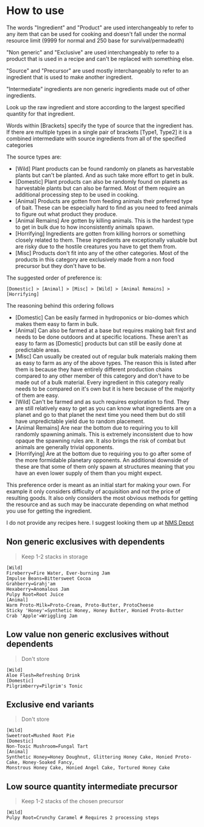 # How to use

The words "Ingredient" and "Product" are used interchangeably to refer to any item that can be used for cooking 
and doesn't fall under the normal resource limit (9999 for normal and 250 base for survival/permadeath)

"Non generic" and "Exclusive" are used interchangeably to refer to a product that is used in a recipe and can't be replaced with something else.

"Source" and "Precursor" are used mostly interchangeably to refer to an ingredient that is used to make another ingredient.

"Intermediate" ingredients are non generic ingredients made out of other ingredients.

Look up the raw ingredient and store according to the largest specified quantity for that ingredient.

Words within [Brackets] specify the type of source that the ingredient has. If there are multiple types in a single pair of brackets [Type1, Type2]
it is a combined intermediate with source ingredients from all of the specified categories 

The source types are:

-	[Wild] Plant products can be found randomly on planets as harvestable plants but can't be planted.
	And as such take more effort to get in bulk.
-	[Domestic] Plant products can also be randomly found on planets as harvestable plants but can also be farmed. 
	Most of them require an additional processing step to be used in cooking.
-	[Animal] Products are gotten from feeding animals their preferred type of bait. 
	These can be especially hard to find as you need to feed animals to figure out what product they produce.
-	[Animal Remains] Are gotten by killing animals. 
	This is the hardest type to get in bulk due to how inconsistently animals spawn.
-	[Horrifying] Ingredients are gotten from killing horrors or something closely related to them.
	These ingredients are exceptionally valuable but are risky due to the hostile creatures you have to get them from.
-	[Misc] Products don't fit into any of the other categories. 
	Most of the products in this category are exclusively made from a non food precursor but they don't have to be.

The suggested order of preference is: 

	[Domestic] > [Animal] > [Misc] > [Wild] > [Animal Remains] > [Horrifying] 

The reasoning behind this ordering follows

-	[Domestic] Can be easily farmed in hydroponics or bio-domes which makes them easy to farm in bulk.
-	[Animal] Can also be farmed at a base but requires making bait first and needs to be done outdoors and at specific locations.
	These aren't as easy to farm as [Domestic] products but can still be easily done at predictable areas.
-	[Misc] Can usually be created out of regular bulk materials making them as easy to farm as any of the above types.
	The reason this is listed after them is because they have entirely different production chains compared to any other member of this category
	and don't have to be made out of a bulk material. 
	Every ingredient in this category really needs to be compared on it's own but it is here because of the majority of them are easy.
-	[Wild] Can't be farmed and as such requires exploration to find. 
	They are still relatively easy to get as you can know what ingredients are on a planet and go to that planet the next time you need them
	but do still have unpredictable yield due to random placement.
-	[Animal Remains] Are near the bottom due to requiring you to kill randomly spawning animals.
	This is extremely inconsistent due to how opaque the spawning rules are. It also brings the risk of combat but animals are generally trivial opponents.
-	[Horrifying] Are at the bottom due to requiring you to go after some of the more formidable planetary opponents.
	An additional downside of these are that some of them only spawn at structures meaning that you have an even lower supply of them than you might expect.

This preference order is meant as an initial start for making your own. 
For example it only considers difficulty of acquisition and not the price of resulting goods.
It also only considers the most obvious methods for getting the resource and as such may be inaccurate depending on what method you use for getting the ingredient.

I do not provide any recipes here. I suggest looking them up at [NMS Depot](https://www.nmsdepot.com)

## Non generic exclusives with dependents
> Keep 1-2 stacks in storage

	[Wild]
	Fireberry=Fire Water, Ever-burning Jam
	Impulse Beans=Bittersweet Cocoa
	Grahberry=Grahj'am
	Hexaberry=Anomalous Jam
	Pulpy Root=Root Juice
	[Animal]
	Warm Proto-Milk=Proto-Cream, Proto-Butter, ProtoCheese
	Sticky 'Honey'=Synthetic Honey, Honey Butter, Honied Proto-Butter
	Crab 'Apple'=Wriggling Jam
	
## Low value non generic exclusives without dependents
> Don't store

	[Wild]
	Aloe Flesh=Refreshing Drink
	[Domestic]
	Pilgrimberry=Pilgrim's Tonic

## Exclusive end variants
> Don't store

	[Wild]
	Sweetroot=Mushed Root Pie
	[Domestic]
	Non-Toxic Mushroom=Fungal Tart
	[Animal]
	Synthetic Honey=Honey Doughnut, Glittering Honey Cake, Honied Proto-Cake, Honey-Soaked Fancy, 
	Monstrous Honey Cake, Honied Angel Cake, Tortured Honey Cake



## Low source quantity intermediate precursor
> Keep 1-2 stacks of the chosen precursor

	[Wild]
	Pulpy Root=Crunchy Caramel # Requires 2 processing steps
